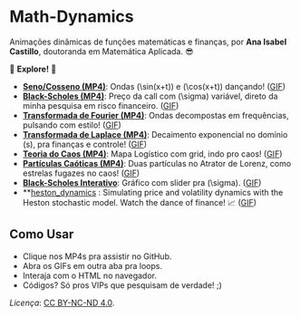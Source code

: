 # Math-Dynamics

 Animações dinâmicas de funções matemáticas e finanças, por **Ana Isabel Castillo**, doutoranda em Matemática Aplicada. 😎

🌟 **Explore!** 🌟  
- **[Seno/Cosseno (MP4)](sincos_animation.mp4)**: Ondas \(\sin(x+t)\) e \(\cos(x+t)\) dançando! ([GIF](sincos_animation.gif))  
- **[Black-Scholes (MP4)](black_scholes_animation.mp4)**: Preço da call com \(\sigma\) variável, direto da minha pesquisa em risco financeiro. ([GIF](black_scholes_animation.gif))  
- **[Transformada de Fourier (MP4)](fourier_animation_fixed_v2.mp4)**: Ondas decompostas em frequências, pulsando com estilo! ([GIF](fourier_animation_fixed_v2.gif))  
- **[Transformada de Laplace (MP4)](laplace_animation_fixed.mp4)**: Decaimento exponencial no domínio \(s\), pra finanças e controle! ([GIF](laplace_animation_fixed.gif))  
- **[Teoria do Caos (MP4)](chaos_animation_grid.mp4)**:  Mapa Logístico com grid, indo pro caos! ([GIF](chaos_animation_grid.gif))  
- **[Partículas Caóticas (MP4)](lorenz_particles.mp4)**: Duas partículas no Atrator de Lorenz, como estrelas fugazes no caos! ([GIF](lorenz_particles.gif))  
- **[Black-Scholes Interativo](black_scholes_interactive.mp4)**: Gráfico com slider pra \(\sigma\). ([GIF](black_scholes_interactive.gif)) 
- **[heston_dynamics](heston_dynamics.mp4) : Simulating price and volatility dynamics with the Heston stochastic model. Watch the dance of finance! 📈 ([GIF](heston_dynamics.gif)) 

## Como Usar
- Clique nos MP4s pra assistir no GitHub.
- Abra os GIFs em outra aba pra loops.
- Interaja com o HTML no navegador.
- Códigos? Só pros VIPs que pesquisam de verdade! ;) 

*Licença*: [CC BY-NC-ND 4.0](https://creativecommons.org/licenses/by-nc-nd/4.0/).
